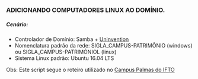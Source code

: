 ### ADICIONANDO COMPUTADORES LINUX AO DOMÍNIO. 

##### Cenário: 
* Controlador de Domínio: Samba + [Uninvention](https://www.univention.com)
* Nomenclatura padrão da rede: SIGLA_CAMPUS-PATRIMÔNIO (windows) ou SIGLA_CAMPUS-PATRIMÔNIOL (linux)
* Sistema Linux padrão: Ubuntu 16.04 LTS

Obs: Este script segue o roteiro utilizado no [Campus Palmas do IFTO](https://github.com/yugolemom/LinuxActiveDirectory)



